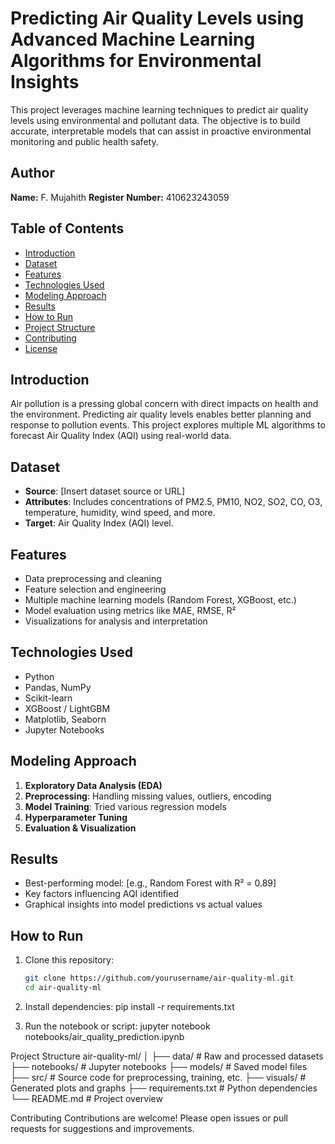 # Predicting Air Quality Levels using Advanced Machine Learning Algorithms for Environmental Insights

This project leverages machine learning techniques to predict air quality levels using environmental and pollutant data. The objective is to build accurate, interpretable models that can assist in proactive environmental monitoring and public health safety.

## Author  
**Name:** F. Mujahith
**Register Number:** 410623243059

## Table of Contents

- [Introduction](#introduction)
- [Dataset](#dataset)
- [Features](#features)
- [Technologies Used](#technologies-used)
- [Modeling Approach](#modeling-approach)
- [Results](#results)
- [How to Run](#how-to-run)
- [Project Structure](#project-structure)
- [Contributing](#contributing)
- [License](#license)

## Introduction

Air pollution is a pressing global concern with direct impacts on health and the environment. Predicting air quality levels enables better planning and response to pollution events. This project explores multiple ML algorithms to forecast Air Quality Index (AQI) using real-world data.

## Dataset

- **Source**: [Insert dataset source or URL]
- **Attributes**: Includes concentrations of PM2.5, PM10, NO2, SO2, CO, O3, temperature, humidity, wind speed, and more.
- **Target**: Air Quality Index (AQI) level.

## Features

- Data preprocessing and cleaning
- Feature selection and engineering
- Multiple machine learning models (Random Forest, XGBoost, etc.)
- Model evaluation using metrics like MAE, RMSE, R²
- Visualizations for analysis and interpretation

## Technologies Used

- Python
- Pandas, NumPy
- Scikit-learn
- XGBoost / LightGBM
- Matplotlib, Seaborn
- Jupyter Notebooks

## Modeling Approach

1. **Exploratory Data Analysis (EDA)**
2. **Preprocessing**: Handling missing values, outliers, encoding
3. **Model Training**: Tried various regression models
4. **Hyperparameter Tuning**
5. **Evaluation & Visualization**

## Results

- Best-performing model: [e.g., Random Forest with R² = 0.89]
- Key factors influencing AQI identified
- Graphical insights into model predictions vs actual values

## How to Run

1. Clone this repository:
   ```bash
   git clone https://github.com/yourusername/air-quality-ml.git
   cd air-quality-ml

2. Install dependencies:
pip install -r requirements.txt

3. Run the notebook or script:
jupyter notebook notebooks/air_quality_prediction.ipynb

Project Structure
air-quality-ml/
│
├── data/                   # Raw and processed datasets
├── notebooks/              # Jupyter notebooks
├── models/                 # Saved model files
├── src/                    # Source code for preprocessing, training, etc.
├── visuals/                # Generated plots and graphs
├── requirements.txt        # Python dependencies
└── README.md               # Project overview

Contributing
Contributions are welcome! Please open issues or pull requests for suggestions and improvements.
